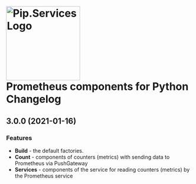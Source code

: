 # <img src="https://uploads-ssl.webflow.com/5ea5d3315186cf5ec60c3ee4/5edf1c94ce4c859f2b188094_logo.svg" alt="Pip.Services Logo" width="200"> <br/> Prometheus components for Python Changelog

## <a name="3.0.0"></a> 3.0.0 (2021-01-16)

### Features

* **Build** - the default factories.
* **Count** - components of counters (metrics) with sending data to Prometheus via PushGateway
* **Services** - components of the service for reading counters (metrics) by the Prometheus service



